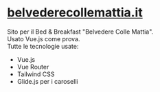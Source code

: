 # [belvederecollemattia.it](https://belvederecollemattia.it)
Sito per il Bed & Breakfast "Belvedere Colle Mattia".  
Usato Vue.js come prova.   
Tutte le tecnologie usate:  
+ Vue.js
+ Vue Router
+ Tailwind CSS
+ Glide.js per i caroselli